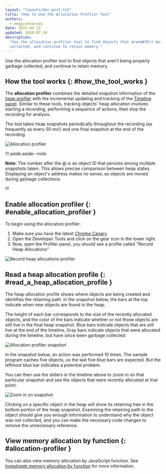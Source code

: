 ```yaml
---
layout: "layouts/doc-post.njk"
title: "How to Use the Allocation Profiler Tool"
authors:
  - megginkearney
date: 2015-04-13
updated: 2020-07-10
description:
  "Use the allocation profiler tool to find objects that aren&#39;t being properly garbage
  collected, and continue to retain memory."
---
```


Use the allocation profiler tool to find objects that aren't being properly garbage collected, and
continue to retain memory.

## How the tool works {: #how_the_tool_works }

The **allocation profiler** combines the detailed snapshot information of the [heap profiler][1]
with the incremental updating and tracking of the [Timeline panel][2]. Similar to these tools,
tracking objects' heap allocation involves starting a recording, performing a sequence of actions,
then stop the recording for analysis.

The tool takes heap snapshots periodically throughout the recording (as frequently as every 50 ms!)
and one final snapshot at the end of the recording.

![Allocation profiler](/web/tools/chrome-devtools/memory-problems/imgs/object-tracker.png)

!!!.aside.aside--note

**Note:** The number after the @ is an object ID that persists among multiple snapshots taken. This
allows precise comparison between heap states. Displaying an object's address makes no sense, as
objects are moved during garbage collections.

!!!

## Enable allocation profiler {: #enable_allocation_profiler }

To begin using the allocation profiler:

1.  Make sure you have the latest [Chrome Canary][3].
2.  Open the Developer Tools and click on the gear icon in the lower right.
3.  Now, open the Profiler panel, you should see a profile called "Record Heap Allocations"

![Record heap allocations profiler](/web/tools/chrome-devtools/memory-problems/imgs/record-heap.png)

## Read a heap allocation profile {: #read_a_heap_allocation_profile }

The heap allocation profile shows where objects are being created and identifies the retaining path.
In the snapshot below, the bars at the top indicate when new objects are found in the heap.

The height of each bar corresponds to the size of the recently allocated objects, and the color of
the bars indicate whether or not those objects are still live in the final heap snapshot. Blue bars
indicate objects that are still live at the end of the timeline, Gray bars indicate objects that
were allocated during the timeline, but have since been garbage collected:

![Allocation profiler snapshot](/web/tools/chrome-devtools/memory-problems/imgs/collected.png)

In the snapshot below, an action was performed 10 times. The sample program caches five objects, so
the last five blue bars are expected. But the leftmost blue bar indicates a potential problem.

You can then use the sliders in the timeline above to zoom in on that particular snapshot and see
the objects that were recently allocated at that point:

![Zoom in on snapshot](/web/tools/chrome-devtools/memory-problems/imgs/sliders.png)

Clicking on a specific object in the heap will show its retaining tree in the bottom portion of the
heap snapshot. Examining the retaining path to the object should give you enough information to
understand why the object was not collected, and you can make the necessary code changes to remove
the unnecessary reference.

## View memory allocation by function {: #allocation-profiler }

You can also view memory allocation by JavaScript function. See [Investigate memory allocation by
function][4] for more information.

[1]: /web/tools/chrome-devtools/profile/memory-problems/heap-snapshots
[2]: /web/tools/chrome-devtools/profile/evaluate-performance/timeline-tool
[3]: https://www.google.com/intl/en/chrome/browser/canary.html
[4]: /web/tools/chrome-devtools/memory-problems#allocation-profile
